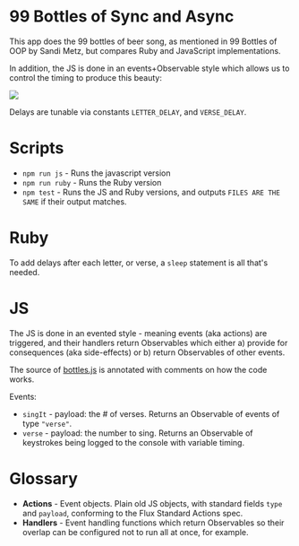 # 99 Bottles of Sync and Async

This app does the 99 bottles of beer song, as mentioned in 99 Bottles of OOP by Sandi Metz, but compares Ruby and JavaScript implementations.

In addition, the JS is done in an events+Observable style which allows us to control the timing to produce this beauty:

![](https://d3a1eqpdtt5fg4.cloudfront.net/items/190u1b1k362a1a070j0H/Screen%20Recording%202019-04-22%20at%2004.36%20PM.gif?v=b66eece3)

Delays are tunable via constants `LETTER_DELAY`, and `VERSE_DELAY`.

# Scripts

- `npm run js` - Runs the javascript version
- `npm run ruby` - Runs the Ruby version
- `npm test` - Runs the JS and Ruby versions, and outputs `FILES ARE THE SAME` if their output matches.

# Ruby

To add delays after each letter, or verse, a `sleep` statement is all that's needed.

# JS

The JS is done in an evented style - meaning events (aka actions) are triggered, and their handlers return Observables which either a) provide for consequences (aka side-effects) or b) return Observables of other events.

The source of [bottles.js](/deanius/99bottles/tree/master/bottles.js) is annotated with comments on how the code works.

Events:

- `singIt` - payload: the # of verses. Returns an Observable of events of type `"verse"`.
- `verse` - payload: the number to sing. Returns an Observable of keystrokes being logged to the console with variable timing.

# Glossary

- **Actions** - Event objects. Plain old JS objects, with standard fields `type` and `payload`, conforming to the Flux Standard Actions spec.
- **Handlers** - Event handling functions which return Observables so their overlap can be configured not to run all at once, for example.
